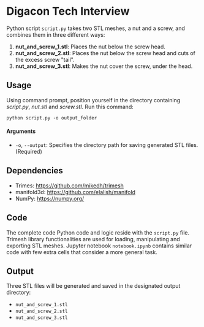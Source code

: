 # Digacon Tech Interview

Python script `script.py` takes two STL meshes, a nut and a screw, and combines them in three different ways:

1. **nut_and_screw_1.stl**: Places the nut below the screw head.
2. **nut_and_screw_2.stl**: Places the nut below the screw head and cuts of the excess screw "tail".
3. **nut_and_screw_3.stl**: Makes the nut cover the screw, under the head.

## Usage
Using command prompt, position yourself in the directory containing _script.py_, _nut.stl_ and _screw.stl_. Run this command:
```
python script.py -o output_folder
```
#### Arguments

- `-o`, `--output`: Specifies the directory path for saving generated STL files. (Required)

## Dependencies

- Trimes: <https://github.com/mikedh/trimesh>
- manifold3d: <https://github.com/elalish/manifold>
- NumPy: <https://numpy.org/>

## Code
The complete code Python code and logic reside with the `script.py` file. Trimesh library functionalities are used for loading, manipulating and exporting STL meshes.
Jupyter notebook `notebook.ipynb` contains similar code with few extra cells that consider a more general task.

## Output
Three STL files will be generated and saved in the designated output directory:
- `nut_and_screw_1.stl`
- `nut_and_screw_2.stl`
- `nut_and_screw_3.stl`